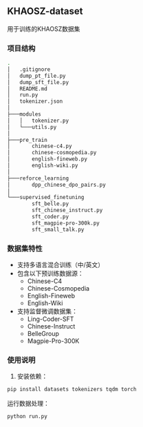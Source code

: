 ## KHAOSZ-dataset

用于训练的KHAOSZ数据集
### 项目结构

``` bash
.
│   .gitignore
│   dump_pt_file.py
│   dump_sft_file.py
│   README.md
│   run.py
│   tokenizer.json
│
├───modules
│   │   tokenizer.py
│   └───utils.py
│
├───pre_train
│       chinese-c4.py
│       chinese-cosmopedia.py
│       english-fineweb.py
│       english-wiki.py
│
├───reforce_learning
│       dpp_chinese_dpo_pairs.py
│
└───supervised_finetuning
        sft_belle.py
        sft_chinese_instruct.py
        sft_coder.py
        sft_magpie-pro-300k.py
        sft_small_talk.py
```


### 数据集特性
- 支持多语言混合训练（中/英文）
- 包含以下预训练数据源：
  - Chinese-C4
  - Chinese-Cosmopedia
  - English-Fineweb
  - English-Wiki
- 支持监督微调数据集：
  - Ling-Coder-SFT
  - Chinese-Instruct
  - BelleGroup
  - Magpie-Pro-300K

### 使用说明
1. 安装依赖：
```bash
pip install datasets tokenizers tqdm torch
```
运行数据处理：

```bash
python run.py
```
